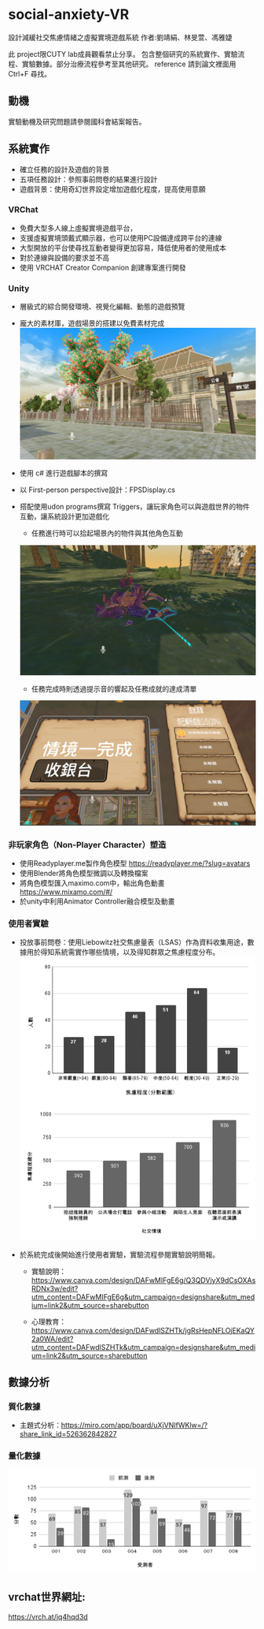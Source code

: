 # social-anxiety-VR
設計減緩社交焦慮情緒之虛擬實境遊戲系統
作者:劉靖絹、林旻萱、馮雅婕

此 project限CUTY lab成員觀看禁止分享。
包含整個研究的系統實作、實驗流程、實驗數據。部分治療流程參考至其他研究。
reference 請到論文裡面用 Ctrl+F 尋找。

## 動機
實驗動機及研究問題請參閱國科會結案報告。

## 系統實作
- 確立任務的設計及遊戲的背景
- 五項任務設計：參照事前問卷的結果進行設計
- 遊戲背景：使用奇幻世界設定增加遊戲化程度，提高使用意願
### VRChat 
- 免費大型多人線上虛擬實境遊戲平台，
- 支援虛擬實境頭戴式顯示器，也可以使用PC設備達成跨平台的連線
- 大型開放的平台使尋找互動者變得更加容易，降低使用者的使用成本
- 對於連線與設備的要求並不高
- 使用 VRCHAT Creator Companion 創建專案進行開發
### Unity
- 層級式的綜合開發環境、視覺化編輯、動態的遊戲預覽
- 龐大的素材庫，遊戲場景的搭建以免費素材完成
![image](https://github.com/CutyLab/social-anxiety-VR/blob/main/picture/VRworld3.png)
- 使用 c# 進行遊戲腳本的撰寫
- 以 First-person perspective設計：FPSDisplay.cs
- 搭配使用udon programs撰寫 Triggers，讓玩家角色可以與遊戲世界的物件互動，讓系統設計更加遊戲化
   - 任務進行時可以拾起場景內的物件與其他角色互動

  ![image](https://github.com/CutyLab/social-anxiety-VR/blob/main/picture/vrworld1.png)


  - 任務完成時則透過提示音的響起及任務成就的達成清單

  ![image](https://github.com/CutyLab/social-anxiety-VR/blob/main/picture/vrworld2.png)

### 非玩家角色（Non-Player Character）塑造
- 使用Readyplayer.me製作角色模型
  https://readyplayer.me/?slug=avatars
- 使用Blender將角色模型微調以及轉換檔案
- 將角色模型匯入maximo.com中，輸出角色動畫
  https://www.mixamo.com/#/
- 於unity中利用Animator Controller融合模型及動畫

### 使用者實驗
- 投放事前問卷：使用Liebowitz社交焦慮量表（LSAS）作為資料收集用途，數據用於得知系統需實作哪些情境，以及得知群眾之焦慮程度分布。
![image](https://github.com/CutyLab/social-anxiety-VR/blob/main/picture/chart%20(2).png)
![image](https://github.com/CutyLab/social-anxiety-VR/blob/main/picture/chart%20(1).png)

- 於系統完成後開始進行使用者實驗，實驗流程參閱實驗說明簡報。
  - 實驗說明：
https://www.canva.com/design/DAFwMIFgE6g/Q3QDVjyX9dCsOXAsRDNx3w/edit?utm_content=DAFwMIFgE6g&utm_campaign=designshare&utm_medium=link2&utm_source=sharebutton

  - 心理教育：
https://www.canva.com/design/DAFwdlSZHTk/jgRsHepNFLOjEKaQY2a0WA/edit?utm_content=DAFwdlSZHTk&utm_campaign=designshare&utm_medium=link2&utm_source=sharebutton



## 數據分析
### 質化數據
- 主題式分析：https://miro.com/app/board/uXjVNIfWKlw=/?share_link_id=526362842827

### 量化數據
![image](https://github.com/CutyLab/social-anxiety-VR/blob/main/picture/chart%20(3).png)



## vrchat世界網址:
https://vrch.at/jq4hqd3d


